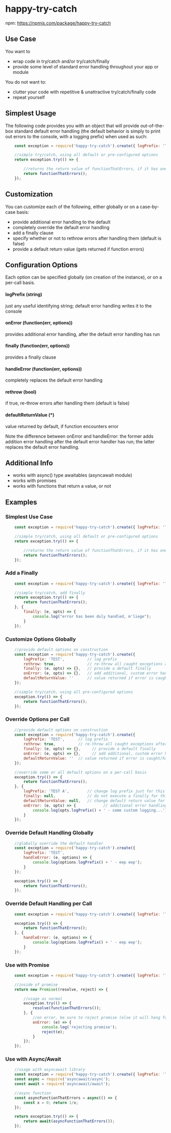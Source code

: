 happy-try-catch
================
npm: https://npmjs.com/package/happy-try-catch

Use Case
--------
You want to 
- wrap code in try/catch and/or try/catch/finally
- provide some level of standard error handling throughout your app or module

You do not want to: 
- clutter your code with repetitive & unattractive try/catch/finally code
- repeat yourself 

Simplest Usage
--------------
The following code provides you with an object that will provide out-of-the-box standard default error handling (the default behavior is simply to print out errors to the console, with a logging prefix) when used as such: 

```javascript
    const exception = require('happy-try-catch').create({ logPrefix: 'TEST'});

    //simple try/catch, using all default or pre-configured options 
    return exception.try(() => {

        //returns the return value of functionThatErrors, if it has one 
        return functionThatErrors();
    });
```

Customization
-------------
You can customize each of the following, either globally or on a case-by-case basis: 
- provide additional error handling to the default 
- completely override the default error handling
- add a finally clause 
- specify whether or not to rethrow errors after handling them (default is false) 
- provide a default return value (gets returned if function errors)

Configuration Options
---------------------
Each option can be specified globally (on creation of the instance), or on a per-call basis. 

#### logPrefix (string)
just any useful identifying string; default error handling writes it to the console 
#### onError (function(err, options))
provides additional error handling, after the default error handling has run
#### finally (function(err, options))
provides a finally clause
#### handleError (function(err, options))
completely replaces the default error handling 
#### rethrow (bool)
if true, re-throw errors after handling them (default is false)
#### defaultReturnValue (*)
value returned by default, if function encounters error 

Note the difference between onError and handleError: the former adds addition error handling after the default error handler has run; the latter replaces the default error handling. 

Additional Info
---------------
- works with async() type awaitables (asyncawait module) 
- works with promises 
- works with functions that return a value, or not

Examples
--------

### Simplest Use Case
```javascript
    const exception = require('happy-try-catch').create({ logPrefix: 'TEST'});

    //simple try/catch, using all default or pre-configured options 
    return exception.try(() => {

        //returns the return value of functionThatErrors, if it has one 
        return functionThatErrors();
    });
```

### Add a Finally
```javascript
    const exception = require('happy-try-catch').create({ logPrefix: 'TEST'});

    //simple try/catch, add finally 
    return exception.try(() => {
        return functionThatErrors();
    }, { 
        finally: (e, opts) => {
            console.log("error has been duly handled, m'liege"); 
        }
    });
```

### Customize Options Globally
```javascript
    //provide default options on construction
    const exception = require('happy-try-catch').create({ 
        logPrefix: 'TEST',          // log prefix
        rethrow: true,              // re-throw all caught exceptions after handling
        finally: (e, opts) => {},   // provide a default finally 
        onError: (e, opts) => {},   // add additional, custom error handling (e.g. custom logging) 
        defaultReturnValue: ''      // value returned if error is caught/handled (default is undefined)
    });

    //simple try/catch, using all pre-configured options 
    exception.try(() => {
        return functionThatErrors();
    });
```

### Override Options per Call
```javascript
    //provide default options on construction
    const exception = require('happy-try-catch').create({ 
        logPrefix: 'TEST',      // log prefix
        rethrow: true,          // re-throw all caught exceptions after handling
        finally: (e, opts) => {},     // provide a default finally 
        onError: (e, opts) => {},     // add additional, custom error handling (e.g. custom logging) 
        defaultReturnValue: ''  // value returned if error is caught/handled (default is undefined)
    });

    //override some or all default options on a per-call basis
    exception.try(() => {
        return functionThatErrors();
    }, {
        logPrefix: 'TEST A',        // change log prefix just for this one call
        finally: null,              // do not execute a finally for this call
        defaultReturnValue: null,   // change default return value for this call
        onError: (e, opts) => {            // additional error handling for this call
            console.log(opts.logPrefix() + ' - some custom logging...');
        }
    });
```

### Override Default Handling Globally
```javascript
    //globally override the default handler 
    const exception = require('happy-try-catch').create({ 
        logPrefix: 'TEST',
        handleError: (e, options) => {
            console.log(options.logPrefix() + ' - eep eep'); 
        }
    });

    exception.try(() => {
        return functionThatErrors();
    });
```

### Override Default Handling per Call
```javascript
    const exception = require('happy-try-catch').create({ logPrefix: 'TEST'});

    exception.try(() => {
        return functionThatErrors();
    }, {
        handleError: (e, options) => {
            console.log(options.logPrefix() + ' - eep eep'); 
        }
    });
```

### Use with Promise
```javascript
    const exception = require('happy-try-catch').create({ logPrefix: 'TEST'});

    //inside of promise 
    return new Promise((resolve, reject) => {

        //usage as normal 
        exception.try(() => {   
            resolve(functionThatErrors());
        }, {
            //on error, be sure to reject promise (else it will hang forever) 
            onError: (e) => {
                console.log('rejecting promise'); 
                reject(e); 
            }
        });
    }); 
```

### Use with Async/Await
```javascript
    //usage with asyncawait library 
    const exception = require('happy-try-catch').create({ logPrefix: 'TEST'});
    const async = require('asyncawait/async');
    const await = require('asyncawait/await');

    //async function 
    const asyncFunctionThatErrors = async(() => {
        const x = 0; return 1/x; 
    }); 

    return exception.try(() => {
        return await(asyncFunctionThatErrors()); 
    });
```
